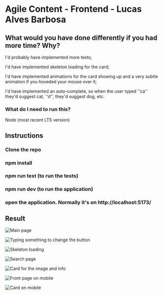 # Agile Content - Frontend - Lucas Alves Barbosa

## What would you have done differently if you had more time? Why?

I'd probably have implemented more tests;

I'd have implemented skeleton loading for the card;

I'd have implemented animations for the card showing up and a very subtle animation if you hoveded your mouse over it;

I'd have implemented an auto-complete, so when the user typed ''ca'' they'd suggest cat, ''d'', they'd suggest dog, etc.

### What do I need to run this?

Node (most recent LTS version)

## Instructions


### Clone the repo
### npm install
### npm run test (to run the tests)
### npm run dev (to run the application)
### open the application. Normally it's on http://localhost:5173/

## Result

![Main page](https://github.com/lucasalvesb/agile/assets/71532408/5d8ec4fa-27a9-4fb0-ab90-c5c44b95d47b)

![Typing something to change the button](https://github.com/lucasalvesb/agile/assets/71532408/41b6ede6-99a3-4049-baf0-70ba5ca59153)

![Skeleton loading](https://github.com/lucasalvesb/agile/assets/71532408/544d2faf-514e-48ce-888b-6869091ae704)

![Search page](https://github.com/lucasalvesb/agile/assets/71532408/bbcee1de-01be-4b24-9bf5-1388e6856b1c)

![Card for the image and info](https://github.com/lucasalvesb/agile/assets/71532408/ac203215-eb9b-4ad0-9880-26fb1f81e3e5)

![Front page on mobile](https://github.com/lucasalvesb/agile/assets/71532408/eee4268e-7a26-4cee-ad18-0caf766aab4a)

![Card on mobile](https://github.com/lucasalvesb/agile/assets/71532408/08c497b7-71ff-434a-a767-fe6f9d3e83e9)


